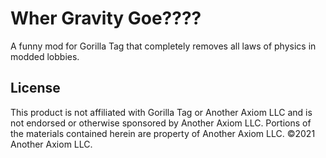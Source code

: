 # Wher Gravity Goe????
A funny mod for Gorilla Tag that completely removes all laws of physics in modded lobbies.

## License
This product is not affiliated with Gorilla Tag or Another Axiom LLC and is not endorsed or otherwise sponsored by Another Axiom LLC. Portions of the materials contained herein are property of Another Axiom LLC. ©2021 Another Axiom LLC.
